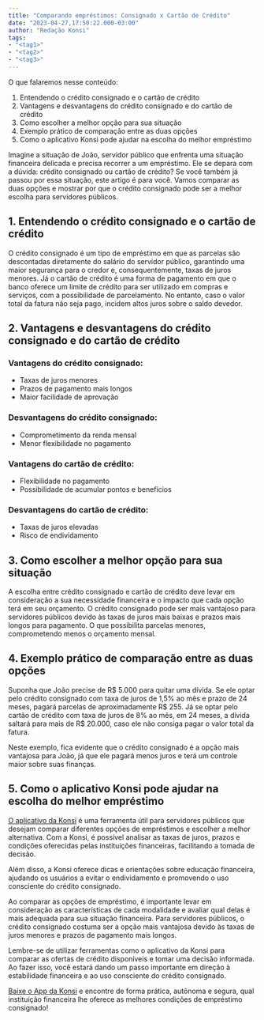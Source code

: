 ```yaml
---
title: "Comparando empréstimos: Consignado x Cartão de Crédito"
date: "2023-04-27,17:50:22.000-03:00"
author: "Redação Konsi"
tags:
- "<tag1>"
- "<tag2>"
- "<tag3>"
---
```


<p>O que falaremos nesse conteúdo:</p><ol><li>Entendendo o crédito consignado e o cartão de crédito</li><li>Vantagens e desvantagens do crédito consignado e do cartão de crédito</li><li>Como escolher a melhor opção para sua situação</li><li>Exemplo prático de comparação entre as duas opções</li><li>Como o aplicativo Konsi pode ajudar na escolha do melhor empréstimo</li></ol><p>Imagine a situação de João, servidor público que enfrenta uma situação financeira delicada e precisa recorrer a um empréstimo. Ele se depara com a dúvida: crédito consignado ou cartão de crédito? Se você também já passou por essa situação, este artigo é para você. Vamos comparar as duas opções e mostrar por que o crédito consignado pode ser a melhor escolha para servidores públicos.</p><h2 id="1-entendendo-o-cr%C3%A9dito-consignado-e-o-cart%C3%A3o-de-cr%C3%A9dito">1. Entendendo o crédito consignado e o cartão de crédito</h2><p>O crédito consignado é um tipo de empréstimo em que as parcelas são descontadas diretamente do salário do servidor público, garantindo uma maior segurança para o credor e, consequentemente, taxas de juros menores. Já o cartão de crédito é uma forma de pagamento em que o banco oferece um limite de crédito para ser utilizado em compras e serviços, com a possibilidade de parcelamento. No entanto, caso o valor total da fatura não seja pago, incidem altos juros sobre o saldo devedor.</p><h2 id="2-vantagens-e-desvantagens-do-cr%C3%A9dito-consignado-e-do-cart%C3%A3o-de-cr%C3%A9dito">2. Vantagens e desvantagens do crédito consignado e do cartão de crédito</h2><h3 id="vantagens-do-cr%C3%A9dito-consignado">Vantagens do crédito consignado:</h3><ul><li>Taxas de juros menores</li><li>Prazos de pagamento mais longos</li><li>Maior facilidade de aprovação</li></ul><h3 id="desvantagens-do-cr%C3%A9dito-consignado">Desvantagens do crédito consignado:</h3><ul><li>Comprometimento da renda mensal</li><li>Menor flexibilidade no pagamento</li></ul><h3 id="vantagens-do-cart%C3%A3o-de-cr%C3%A9dito">Vantagens do cartão de crédito:</h3><ul><li>Flexibilidade no pagamento</li><li>Possibilidade de acumular pontos e benefícios</li></ul><h3 id="desvantagens-do-cart%C3%A3o-de-cr%C3%A9dito">Desvantagens do cartão de crédito:</h3><ul><li>Taxas de juros elevadas</li><li>Risco de endividamento</li></ul><h2 id="3-como-escolher-a-melhor-op%C3%A7%C3%A3o-para-sua-situa%C3%A7%C3%A3o">3. Como escolher a melhor opção para sua situação</h2><p>A escolha entre crédito consignado e cartão de crédito deve levar em consideração a sua necessidade financeira e o impacto que cada opção terá em seu orçamento. O crédito consignado pode ser mais vantajoso para servidores públicos devido às taxas de juros mais baixas e prazos mais longos para pagamento. O que possibilita parcelas menores, comprometendo menos o orçamento mensal.</p><h2 id="4-exemplo-pr%C3%A1tico-de-compara%C3%A7%C3%A3o-entre-as-duas-op%C3%A7%C3%B5es">4. Exemplo prático de comparação entre as duas opções</h2><p>Suponha que João precise de R$ 5.000 para quitar uma dívida. Se ele optar pelo crédito consignado com taxa de juros de 1,5% ao mês e prazo de 24 meses, pagará parcelas de aproximadamente R$ 255. Já se optar pelo cartão de crédito com taxa de juros de 8% ao mês, em 24 meses, a dívida saltará para mais de R$ 20.000, caso ele não consiga pagar o valor total da fatura.</p><p>Neste exemplo, fica evidente que o crédito consignado é a opção mais vantajosa para João, já que ele pagará menos juros e terá um controle maior sobre suas finanças.</p><h2 id="5-como-o-aplicativo-konsi-pode-ajudar-na-escolha-do-melhor-empr%C3%A9stimo">5. Como o aplicativo Konsi pode ajudar na escolha do melhor empréstimo</h2><p><a href="https://q2kj.adj.st/?adj_t=1075aqga&amp;adj_campaign=site&amp;adj_adgroup=blog&amp;adj_creative=comparando-consignado-e-cartao-de-credito">O aplicativo da Konsi</a> é uma ferramenta útil para servidores públicos que desejam comparar diferentes opções de empréstimos e escolher a melhor alternativa. Com a Konsi, é possível analisar as taxas de juros, prazos e condições oferecidas pelas instituições financeiras, facilitando a tomada de decisão.</p><p>Além disso, a Konsi oferece dicas e orientações sobre educação financeira, ajudando os usuários a evitar o endividamento e promovendo o uso consciente do crédito consignado.</p><p>Ao comparar as opções de empréstimo, é importante levar em consideração as características de cada modalidade e avaliar qual delas é mais adequada para sua situação financeira. Para servidores públicos, o crédito consignado costuma ser a opção mais vantajosa devido às taxas de juros menores e prazos de pagamento mais longos.</p><p>Lembre-se de utilizar ferramentas como o aplicativo da Konsi para comparar as ofertas de crédito disponíveis e tomar uma decisão informada. Ao fazer isso, você estará dando um passo importante em direção à estabilidade financeira e ao uso consciente do crédito consignado.</p><p><a href="https://q2kj.adj.st/?adj_t=1075aqga&amp;adj_campaign=site&amp;adj_adgroup=blog&amp;adj_creative=comparando-consignado-e-cartao-de-credito">Baixe o App da Konsi</a> e encontre de forma prática, autônoma e segura, qual instituição financeira lhe oferece as melhores condições de empréstimo consignado!<br><br></p>
